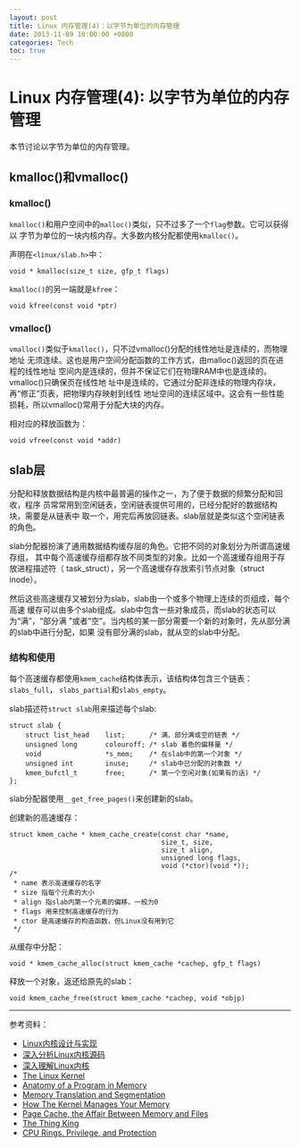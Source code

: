 ```yaml
---
layout: post
title: Linux 内存管理(4)：以字节为单位的内存管理
date: 2013-11-09 10:00:00 +0800
categories: Tech
toc: true
---
```


# Linux 内存管理(4): 以字节为单位的内存管理

本节讨论以字节为单位的内存管理。

## kmalloc()和vmalloc()

### kmalloc()

`kmalloc()`和用户空间中的`malloc()`类似，只不过多了一个`flag`参数。它可以获得以
字节为单位的一块内核内存。大多数内核分配都使用`kmalloc()`。

声明在`<linux/slab.h>`中：

    void * kmalloc(size_t size, gfp_t flags)

`kmalloc()`的另一端就是`kfree`：

    void kfree(const void *ptr)

### vmalloc()

`vmalloc()`类似于`kmalloc()`，只不过vmalloc()分配的线性地址是连续的，而物理地址
无须连续。这也是用户空间分配函数的工作方式，由malloc()返回的页在进程的线性地址
空间内是连续的，但并不保证它们在物理RAM中也是连续的。vmalloc()只确保页在线性地
址中是连续的，它通过分配非连续的物理内存块，再“修正”页表，把物理内存映射到线性
地址空间的连续区域中。这会有一些性能损耗，所以vmalloc()常用于分配大块的内存。

相对应的释放函数为：

    void vfree(const void *addr)


## slab层

分配和释放数据结构是内核中最普遍的操作之一，为了便于数据的频繁分配和回收，程序
员常常用到空闲链表，空闲链表提供可用的，已经分配好的数据结构块，需要是从链表中
取一个，用完后再放回链表。slab层就是类似这个空闲链表的角色。

slab分配器扮演了通用数据结构缓存层的角色。它把不同的对象划分为所谓高速缓存组，
其中每个高速缓存组都存放不同类型的对象。比如一个高速缓存组用于存放进程描述符（
task_struct），另一个高速缓存存放索引节点对象（struct inode）。

然后这些高速缓存又被划分为slab，slab由一个或多个物理上连续的页组成，每个高速
缓存可以由多个slab组成。slab中包含一些对象成员，而slab的状态可以为“满”，“部分满
”或者“空”。当内核的某一部分需要一个新的对象时，先从部分满的slab中进行分配，如果
没有部分满的slab，就从空的slab中分配。

### 结构和使用

每个高速缓存都使用`kmem_cache`结构体表示，该结构体包含三个链表：`slabs_full`，
`slabs_partial`和`slabs_empty`。

slab描述符`struct slab`用来描述每个slab:

    struct slab {
        struct list_head    list;      /* 满、部分满或空的链表 */
        unsigned long       colouroff; /* slab 着色的偏移量 */
        void                *s_mem;    /* 在slab中的第一个对象 */
        unsigned int        inuse;     /* slab中已分配的对象数 */
        kmem_bufctl_t       free;      /* 第一个空闲对象(如果有的话) */
    };

slab分配器使用`__get_free_pages()`来创建新的slab。

创建新的高速缓存：

    struct kmem_cache * kmem_cache_create(const char *name,
                                          size_t, size,
                                          size_t align,
                                          unsigned long flags,
                                          void (*ctor)(void *));
    /*
     * name 表示高速缓存的名字
     * size 指每个元素的大小
     * align 指slab内第一个元素的偏移，一般为0
     * flags 用来控制高速缓存的行为
     * ctor 是高速缓存的构造函数，但Linux没有用到它
     */

从缓存中分配：

    void * kmem_cache_alloc(struct kmem_cache *cachep, gfp_t flags)

释放一个对象，返还给原先的slab：

    void kmem_cache_free(struct kmem_cache *cachep, void *objp)

----

参考资料：

* [Linux内核设计与实现](http://book.douban.com/subject/6097773/)
* [深入分析Linux内核源码](http://oss.org.cn/kernel-book/ch06/6.3.1.htm)
* [深入理解Linux内核](http://book.douban.com/subject/2287506/)
* [The Linux Kernel](http://www.win.tue.nl/~aeb/linux/lk/lk.html)
* [Anatomy of a Program in Memory](http://duartes.org/gustavo/blog/post/anatomy-of-a-program-in-memory)
* [Memory Translation and Segmentation](http://duartes.org/gustavo/blog/post/memory-translation-and-segmentation)
* [How The Kernel Manages Your Memory](http://duartes.org/gustavo/blog/post/how-the-kernel-manages-your-memory)
* [Page Cache, the Affair Between Memory and Files](http://duartes.org/gustavo/blog/category/linux)
* [The Thing King](http://duartes.org/gustavo/blog/post/the-thing-king)
* [CPU Rings, Privilege, and Protection](http://duartes.org/gustavo/blog/post/cpu-rings-privilege-and-protection)


